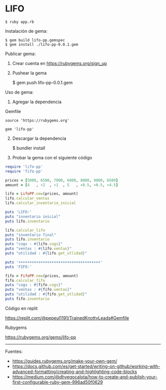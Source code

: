 # LIFO

    $ ruby app.rb

Instalación de gema:

    $ gem build lifo-pp.gemspec
    $ gem install ./lifo-pp-0.0.1.gem

Publicar gema:

1. Crear cuenta en https://rubygems.org/sign_up
2. Pushear la gema

        
    $ gem push lifo-pp-0.0.1.gem

Uso de gema:

1. Agregar la dependencia

Gemfile

```
source 'https://rubygems.org'

gem 'lifo-pp'
```

2. Descargar la dependencia

    $ bundler install

3. Probar la gema con el siguiente código

```ruby
require 'lifo-pp'
require 'fifo-pp'

prices = [5000, 6500, 7000, 6000, 8000, 9000, 6500]
amount = [4   , -2  , -1  , 5   , -0.5, -0.5, -4.5]

lifo = LifoPP.new(prices, amount)
lifo.calcular_ventas
lifo.calcular_inventario_inicial

puts 'LIFO:'
puts "inventario inicial"
puts lifo.inventario

lifo.calcular_lifo
puts "inventario final"
puts lifo.inventario
puts "cogs : #{lifo.cogs}"
puts "ventas : #{lifo.ventas}"
puts "utilidad : #{lifo.get_utlidad}"

puts '+++++++++++++++++++++++++++++++++++++'
puts 'FIFO:'

fifo = FifoPP.new(prices, amount)
fifo.calcular_fifo
puts "cogs : #{fifo.cogs}"
puts "ventas : #{fifo.ventas}"
puts "utilidad : #{fifo.get_utlidad}"
puts fifo.inventario
```

Código en replit

https://replit.com/@pepeul1191/TrainedKnottyLeads#Gemfile

Rubygems

https://rubygems.org/gems/lifo-pp

---

Fuentes:

+ https://guides.rubygems.org/make-your-own-gem/
+ https://docs.github.com/es/get-started/writing-on-github/working-with-advanced-formatting/creating-and-highlighting-code-blocks
+ https://medium.com/@dhyegocalota/how-to-create-and-publish-your-first-configurable-ruby-gem-996ad50f0629